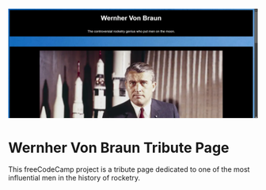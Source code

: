 ![Website Image](image.png)
# Wernher Von Braun Tribute Page
This freeCodeCamp project is a tribute page dedicated to one of the most influential men in the history of rocketry.
